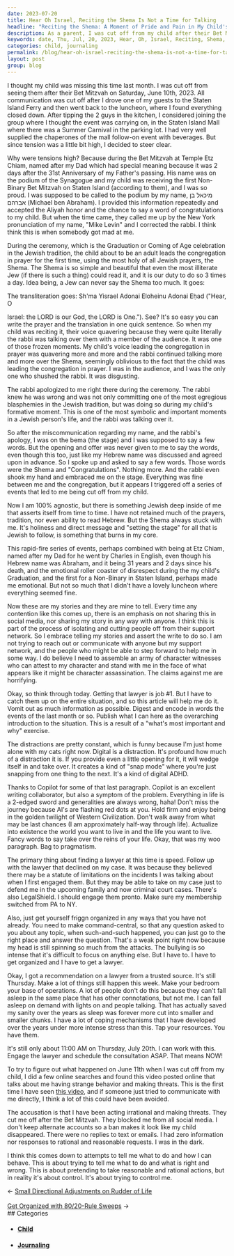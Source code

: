 ```yaml
---
date: 2023-07-20
title: Hear Oh Israel, Reciting the Shema Is Not a Time for Talking
headline: "Reciting the Shema: A Moment of Pride and Pain in My Child's Bet Mitzvah"
description: As a parent, I was cut off from my child after their Bet Mitzvah on June , 2023. I had no information or responses to my requests. After doing some online searches, I found a video accusing me of acting irrational and making threats. I am now trying to figure out what happened and to defend myself against the accusations.
keywords: date, Thu, Jul, 20, 2023, Hear, Oh, Israel, Reciting, Shema, Time, Talking, Child, Missing, Bet, Mitzvah, June, 11th, Communication, Cut, Off, Driving, Guest, Staten, Island, Ferry, Luncheon, Closed, Tipping, Guys, Kitchen, Group, Event, Mall, Summer, Carnival, Parking, Lot, Supplied, Chaperones, Follow-on, Beverages, T
categories: child, journaling
permalink: /blog/hear-oh-israel-reciting-the-shema-is-not-a-time-for-talking/
layout: post
group: blog
---
```



I thought my child was missing this time last month. I was cut off from seeing
them after their Bet Mitzvah on Saturday, June 10th, 2023. All communication
was cut off after I drove one of my guests to the Staten Island Ferry and then
went back to the luncheon, where I found everything closed down. After tipping
the 2 guys in the kitchen, I considered joining the group where I thought the
event was carrying on, in the Staten Island Mall where there was a Summer
Carnival in the parking lot. I had very well supplied the chaperones of the
mall follow-on event with beverages. But since tension was a little bit high, I
decided to steer clear.

Why were tensions high? Because during the Bet Mitzvah at Temple Etz Chiam,
named after my Dad which had special meaning because it was 2 days after the
31st Anniversary of my Father's passing. His name was on the podium of the
Synagogue and my child was receiving the first Non-Binary Bet Mitzvah on Staten
Island (according to them), and I was so proud. I was supposed to be called to
the podium by my name, מיכאל בן אברהם (Michael ben Abraham). I provided this
information repeatedly and accepted the Aliyah honor and the chance to say a
word of congratulations to my child. But when the time came, they called me up
by the New York pronunciation of my name, "Mike Levin" and I corrected the
rabbi. I think think this is when somebody got mad at me.

During the ceremony, which is the Graduation or Coming of Age celebration in
the Jewish tradition, the child about to be an adult leads the congregation in
prayer for the first time, using the most holy of all Jewish prayers, the
Shema. The Shema is so simple and beautiful that even the most illiterate Jew
(if there is such a thing) could read it, and it is our duty to do so 3 times a
day. Idea being, a Jew can never say the Shema too much. It goes:

The transliteration goes: Sh'ma Yisrael Adonai Eloheinu Adonai Eḥad ("Hear, O

Israel: the LORD is our God, the LORD is One."). See? It's so easy you can
write the prayer and the translation in one quick sentence. So when my child
was reciting it, their voice quavering because they were quite literally the
rabbi was talking over them with a member of the audience. It was one of those
frozen moments. My child's voice leading the congregation in prayer was
quavering more and more and the rabbi continued talking more and more over the
Shema, seemingly oblivious to the fact that the child was leading the
congregation in prayer. I was in the audience, and I was the only one who
shushed the rabbi. It was disgusting.

The rabbi apologized to me right there during the ceremony. The rabbi knew he
was wrong and was not only committing one of the most egregious blasphemies in
the Jewish tradition, but was doing so during my child's formative moment. This
is one of the most symbolic and important moments in a Jewish person's life,
and the rabbi was talking over it.

So after the miscommunication regarding my name, and the rabbi's apology, I was
on the bema (the stage) and I was supposed to say a few words. But the opening
and offer was never given to me to say the words, even though this too, just
like my Hebrew name was discussed and agreed upon in advance. So I spoke up and
asked to say a few words. Those words were the Shema and "Congratulations".
Nothing more. And the rabbi even shook my hand and embraced me on the stage.
Everything was fine between me and the congregation, but it appears I triggered
off a series of events that led to me being cut off from my child.

Now I am 100% agnostic, but there is something Jewish deep inside of me that
asserts itself from time to time. I have not retained much of the prayers,
tradition, nor even ability to read Hebrew. But the Shema always stuck with me.
It's holiness and direct message and "setting the stage" for all that is Jewish
to follow, is something that burns in my core. 

This rapid-fire series of events, perhaps combined with being at Etz Chiam,
named after my Dad for he went by Charles in English, even though his Hebrew
name was Abraham, and it being 31 years and 2 days since his death, and the
emotional roller coaster of disrespect during the my child's Graduation, and
the first for a Non-Binary in Staten Island, perhaps made me emotional. But not
so much that I didn't have a lovely luncheon where everything seemed fine.

Now these are my stories and they are mine to tell. Every time any contention
like this comes up, there is an emphasis on not sharing this in social media,
nor sharing my story in any way with anyone. I think this is part of the
process of isolating and cutting people off from their support network. So I
embrace telling my stories and assert the write to do so. I am not trying to
reach out or communicate with anyone but my support network, and the people who
might be able to step forward to help me in some way. I do believe I need to
assemble an army of character witnesses who can attest to my character and
stand with me in the face of what appears like it might be character
assassination. The claims against me are horrifying.

Okay, so think through today. Getting that lawyer is job #1. But I have to
catch them up on the entire situation, and so this article will help me do it.
Vomit out as much information as possible. Digest and encode in words the
events of the last month or so. Publish what I can here as the overarching
introduction to the situation. This is a result of a "what's most important and
why" exercise. 

The distractions are pretty constant, which is funny because I'm just home
alone with my cats right now. Digital is a distraction. It's profound how much
of a distraction it is. If you provide even a little opening for it, it will
wedge itself in and take over. It creates a kind of "snap mode" where you're
just snapping from one thing to the next. It's a kind of digital ADHD.

Thanks to Copilot for some of that last paragraph. Copilot is an excellent
writing collaborator, but also a symptom of the problem. Everything in life is
a 2-edged sword and generalities are always wrong, haha! Don't miss the journey
because AI's are flashing red dots at you. Hold firm and enjoy being in the
golden twilight of Western Civilization. Don't walk away from what may be last
chances (I am approximately half-way through life). Actualize into existence
the world you want to live in and the life you want to live. Fancy words to say
take over the reins of your life. Okay, that was my woo paragraph. Bag to
pragmatism.

The primary thing about finding a lawyer at this time is speed. Follow up with
the lawyer that declined on my case. It was because they believed there may be
a statute of limitations on the incidents I was talking about when I first
engaged them. But they may be able to take on my case just to defend me in the
upcoming family and now criminal court cases. There's also LegalShield. I
should engage them pronto. Make sure my membership switched from PA to NY.

Also, just get yourself friggn organized in any ways that you have not already.
You need to make command-central, so that any question asked to you about any
topic, when such-and-such happened, you can just go to the right place and
answer the question. That's a weak point right now because my head is still
spinning so much from the attacks. The bullying is so intense that it's
difficult to focus on anything else. But I have to. I have to get organized and
I have to get a lawyer.

Okay, I got a recommendation on a lawyer from a trusted source. It's still
Thursday. Make a lot of things still happen this week. Make your bedroom your
base of operations. A lot of people don't do this because they can't fall
asleep in the same place that has other connotations, but not me. I can fall
asleep on demand with lights on and people talking. That has actually saved my
sanity over the years as sleep was forever more cut into smaller and smaller
chunks. I have a lot of coping mechanisms that I have developed over the years
under more intense stress than this. Tap your resources. You have them.

It's still only about 11:00 AM on Thursday, July 20th. I can work with this.
Engage the lawyer and schedule the consultation ASAP. That means NOW!

To try to figure out what happened on June 11th when I was cut off from my
child, I did a few online searches and found this video posted online that
talks about me having strange behavior and making threats. This is the first
time I have seen [this
video](https://www.tiktok.com/@that_gay_otaku/video/7248317769601649962), and
if someone just tried to communicate with me directly, I think a lot of this
could have been avoided.

The accusation is that I have been acting irrational and making threats. They
cut me off after the Bet Mitzvah. They blocked me from all social media. I
don't keep alternate accounts so a ban makes it look like my child disappeared.
There were no replies to text or emails. I had zero information nor responses
to rational and reasonable requests. I was in the dark.

I think this comes down to attempts to tell me what to do and how I can behave.
This is about trying to tell me what to do and what is right and wrong. This is
about pretending to take reasonable and rational actions, but in reality it's
about control. It's about trying to control me.


















<div class="arrow-links"><div class="post-nav-prev"><span class="arrow">&larr;&nbsp;</span><a href="/blog/small-directional-adjustments-on-rudder-of-life/">Small Directional Adjustments on Rudder of Life</a></div> &nbsp; <div class="post-nav-next"><a href="/blog/get-organized-with-80-20-rule-sweeps/">Get Organized with 80/20-Rule Sweeps</a><span class="arrow">&nbsp;&rarr;</span></div></div>
## Categories

<ul>
<li><h4><a href='/child/'>Child</a></h4></li>
<li><h4><a href='/journaling/'>Journaling</a></h4></li></ul>